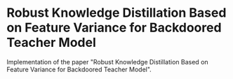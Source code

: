 # Robust Knowledge Distillation Based on Feature Variance for Backdoored Teacher Model
Implementation of the paper "Robust Knowledge Distillation Based on Feature Variance for Backdoored Teacher Model".
